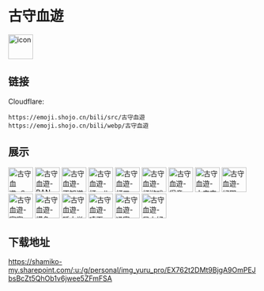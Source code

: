 # 古守血遊
<img src="https://emoji.shojo.cn/bili/src/古守血遊/icon.png" width="50" height="50" alt="icon">

## 链接
Cloudflare:
```
https://emoji.shojo.cn/bili/src/古守血遊
https://emoji.shojo.cn/bili/webp/古守血遊
```
## 展示
<img src="https://emoji.shojo.cn/bili/src/古守血遊/古守血遊-？.png" width="50" height="50" alt="古守血遊-？">
<img src="https://emoji.shojo.cn/bili/src/古守血遊/古守血遊-BAN.png" width="50" height="50" alt="古守血遊-BAN">
<img src="https://emoji.shojo.cn/bili/src/古守血遊/古守血遊-不知道.png" width="50" height="50" alt="古守血遊-不知道">
<img src="https://emoji.shojo.cn/bili/src/古守血遊/古守血遊-打call.png" width="50" height="50" alt="古守血遊-打call">
<img src="https://emoji.shojo.cn/bili/src/古守血遊/古守血遊-打工.png" width="50" height="50" alt="古守血遊-打工">
<img src="https://emoji.shojo.cn/bili/src/古守血遊/古守血遊-打游戏.png" width="50" height="50" alt="古守血遊-打游戏">
<img src="https://emoji.shojo.cn/bili/src/古守血遊/古守血遊-得意.png" width="50" height="50" alt="古守血遊-得意">
<img src="https://emoji.shojo.cn/bili/src/古守血遊/古守血遊-古守空港.png" width="50" height="50" alt="古守血遊-古守空港">
<img src="https://emoji.shojo.cn/bili/src/古守血遊/古守血遊-好耶.png" width="50" height="50" alt="古守血遊-好耶">
<img src="https://emoji.shojo.cn/bili/src/古守血遊/古守血遊-寂寞.png" width="50" height="50" alt="古守血遊-寂寞">
<img src="https://emoji.shojo.cn/bili/src/古守血遊/古守血遊-摸鱼.png" width="50" height="50" alt="古守血遊-摸鱼">
<img src="https://emoji.shojo.cn/bili/src/古守血遊/古守血遊-睡大觉.png" width="50" height="50" alt="古守血遊-睡大觉">
<img src="https://emoji.shojo.cn/bili/src/古守血遊/古守血遊-嗦面.png" width="50" height="50" alt="古守血遊-嗦面">
<img src="https://emoji.shojo.cn/bili/src/古守血遊/古守血遊-通宵.png" width="50" height="50" alt="古守血遊-通宵">
<img src="https://emoji.shojo.cn/bili/src/古守血遊/古守血遊-早上好.png" width="50" height="50" alt="古守血遊-早上好">

## 下载地址

https://shamiko-my.sharepoint.com/:u:/g/personal/img_yuru_pro/EX762t2DMt9BjgA9OmPEJbsBcZt5QhOb1v6jwee5ZFmFSA